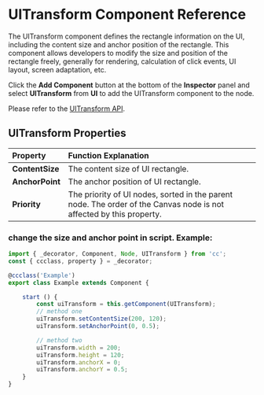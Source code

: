 # UITransform Component Reference

The UITransform component defines the rectangle information on the UI, including the content size and anchor position of the rectangle. This component allows developers to modify the size and position of the rectangle freely, generally for rendering, calculation of click events, UI layout, screen adaptation, etc.

Click the __Add Component__ button at the bottom of the __Inspector__ panel and select __UITransform__ from __UI__ to add the UITransform component to the node.

Please refer to the [UITransform API](%__APIDOC__%/en/classes/ui.uitransform.html).

## UITransform Properties

| Property | Function Explanation
| :-------------- | :----------- |
| **ContentSize** | The content size of UI rectangle.
| **AnchorPoint** | The anchor position of UI rectangle.
| **Priority** | The priority of UI nodes, sorted in the parent node. The order of the Canvas node is not affected by this property.

### change the size and anchor point in script. Example:

```ts
import { _decorator, Component, Node, UITransform } from 'cc';
const { ccclass, property } = _decorator;

@ccclass('Example')
export class Example extends Component {

    start () {
        const uiTransform = this.getComponent(UITransform);
        // method one
        uiTransform.setContentSize(200, 120);
        uiTransform.setAnchorPoint(0, 0.5);

        // method two
        uiTransform.width = 200;
        uiTransform.height = 120;
        uiTransform.anchorX = 0;
        uiTransform.anchorY = 0.5;
    }
}

